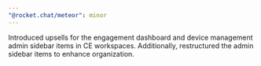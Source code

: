 ```yaml
---
"@rocket.chat/meteor": minor
---
```


Introduced upsells for the engagement dashboard and device management admin sidebar items in CE workspaces. Additionally, restructured the admin sidebar items to enhance organization.
